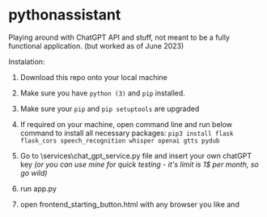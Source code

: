 # pythonassistant

Playing around with ChatGPT API and stuff, not meant to be a fully functional application.
(but worked as of June 2023)

Instalation:
1. Download this repo onto your local machine

2. Make sure you have `python (3)` and `pip` installed.

3. Make sure your `pip` and `pip setuptools` are upgraded 

3. If required on your machine, open command line and run below command to install all necessary packages:
`pip3 install flask flask_cors speech_recognition whisper openai gtts pydub`

4. Go to \services\chat_gpt_service.py file and insert your own chatGPT key
*(or you can use mine for quick testing - it's limit is 1$ per month, so go wild)*

5. run app.py

6. open frontend_starting_button.html with any browser you like and